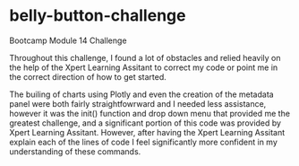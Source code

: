 # belly-button-challenge
Bootcamp Module 14 Challenge

Throughout this challenge, I found a lot of obstacles and relied heavily on the help of the Xpert Learning Assitant to correct my code or point me in the correct direction of how to get started. 

The builing of charts using Plotly and even the creation of the metadata panel were both fairly straightfowrward and I needed less assistance, however it was the init() function and drop down menu that provided me the greatest challenge, and a significant portion of this code was provided by Xpert Learning Assitant. However, after having the Xpert Learning Assitant explain each of the lines of code I feel significantly more confident in my understanding of these commands. 